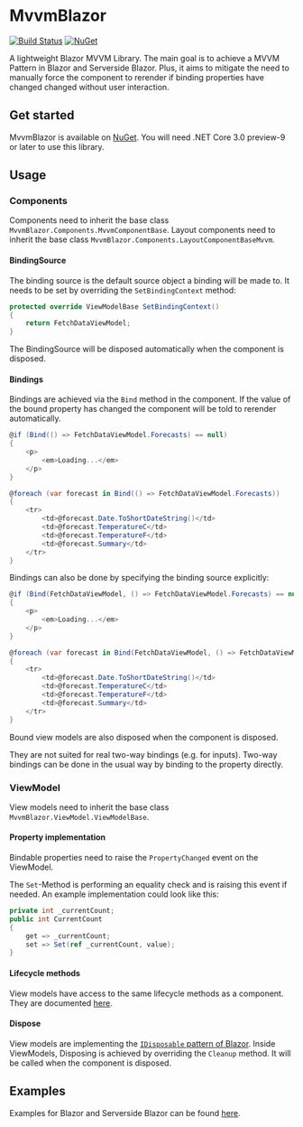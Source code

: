 MvvmBlazor
================
[![Build Status](https://img.shields.io/endpoint.svg?url=https%3A%2F%2Factions-badge.atrox.dev%2Fchris579%2FMvvmBlazor%2Fbadge&style=flat-square)](https://github.com/chris579/MvvmBlazor/actions)
[![NuGet](https://img.shields.io/nuget/v/MvvmBlazor.svg?style=flat-square)](https://www.nuget.org/packages/MvvmBlazor)

A lightweight Blazor MVVM Library. The main goal is to achieve a MVVM Pattern in Blazor and Serverside Blazor. Plus, it aims to mitigate the need to manually force the component to rerender if binding properties have changed changed without user interaction.

## Get started
MvvmBlazor is available on [NuGet](https://www.nuget.org/packages/MvvmBlazor). You will need .NET Core 3.0 preview-9 or later to use this library.

## Usage
### Components
Components need to inherit the base class `MvvmBlazor.Components.MvvmComponentBase`.
Layout components need to inherit the base class `MvvmBlazor.Components.LayoutComponentBaseMvvm`.

#### BindingSource
The binding source is the default source object a binding will be made to. It needs to be set by overriding the `SetBindingContext` method:
```csharp
protected override ViewModelBase SetBindingContext()
{
    return FetchDataViewModel;
}
```
The BindingSource will be disposed automatically when the component is disposed.

#### Bindings
Bindings are achieved via the `Bind` method in the component. If the value of the bound property has changed the component will be told to rerender automatically.
```csharp
@if (Bind(() => FetchDataViewModel.Forecasts) == null)
{
    <p>
        <em>Loading...</em>
    </p>
}

@foreach (var forecast in Bind(() => FetchDataViewModel.Forecasts))
{
    <tr>
        <td>@forecast.Date.ToShortDateString()</td>
        <td>@forecast.TemperatureC</td>
        <td>@forecast.TemperatureF</td>
        <td>@forecast.Summary</td>
    </tr>
}
```
Bindings can also be done by specifying the binding source explicitly:
```csharp
@if (Bind(FetchDataViewModel, () => FetchDataViewModel.Forecasts) == null)
{
    <p>
        <em>Loading...</em>
    </p>
}

@foreach (var forecast in Bind(FetchDataViewModel, () => FetchDataViewModel.Forecasts))
{
    <tr>
        <td>@forecast.Date.ToShortDateString()</td>
        <td>@forecast.TemperatureC</td>
        <td>@forecast.TemperatureF</td>
        <td>@forecast.Summary</td>
    </tr>
}
```
Bound view models are also disposed when the component is disposed.

They are not suited for real two-way bindings (e.g. for inputs). Two-way bindings can be done in the usual way by binding to the property directly.

### ViewModel
View models need to inherit the base class `MvvmBlazor.ViewModel.ViewModelBase`.

#### Property implementation
Bindable properties need to raise the `PropertyChanged` event on the ViewModel.

The `Set`-Method is performing an equality check and is raising this event if needed.
An example implementation could look like this:
```csharp
private int _currentCount;
public int CurrentCount
{
    get => _currentCount;
    set => Set(ref _currentCount, value);
}
```

#### Lifecycle methods
View models have access to the same lifecycle methods as a component. They are documented [here](https://docs.microsoft.com/en-us/aspnet/core/blazor/components?view=aspnetcore-3.0#lifecycle-methods).

#### Dispose
View models are implementing the [`IDisposable` pattern of Blazor](https://docs.microsoft.com/en-us/aspnet/core/blazor/components?view=aspnetcore-3.0#component-disposal-with-idisposable). Inside ViewModels, Disposing is achieved by overriding the `Cleanup` method. It will be called when the component is disposed.

## Examples
Examples for Blazor and Serverside Blazor can be found [here](https://github.com/chris579/MvvmBlazor/tree/master/samples).
